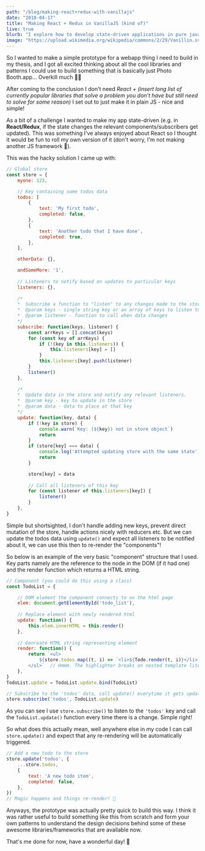 ```yaml
---
path: "/blog/making-react+redux-with-vanillajs"
date: "2018-04-17"
title: "Making React + Redux in VanillaJS (kind of)"
live: true
blurb: "I explore how to develop state-driven applications in pure javascript taking some inspiration from React components and Redux stores."
image: "https://upload.wikimedia.org/wikipedia/commons/2/29/Vanillin.svg"
---
```


So I wanted to make a simple prototype for a webapp thing I need to build in my thesis, and I got all excited thinking about all the cool libraries and patterns I could use to build something that is basically just Photo Booth.app... Overkill much 🤦‍♀️

After coming to the conclusion I don't need _React + (insert long list of currently popular libraries that solve a problem you don't have but still need to solve for some reason)_ I set out to just make it in plain JS - nice and simple!

As a bit of a challenge I wanted to make my app state-driven (e.g. in __React/Redux__, if the state changes the relevant components/subscribers get updated). This was something I've always enjoyed about React so I thought it would be fun to roll my own version of it (don't worry, I'm not making another JS framework 😬).

This was the hacky solution I came up with:
```js
// Global store
const store = {
	myone: 123,

	// Key containing some todos data
	todos: [
		{
			text: 'My first todo',
			completed: false,
		},
		{
			text: 'Another todo that I have done',
			completed: true,
		},
	],

	otherData: {},

	andSomeMore: '1',
	
	// Listeners to notify based on updates to particular keys
	listeners: {},
	
	/*
	*  Subscribe a function to "listen" to any changes made to the store[key] data
	*  @param keys - single string key or an array of keys to listen to
	*  @param listener - function to call when data changes
	*/
	subscribe: function(keys, listener) {
		const arrKeys = [].concat(keys)
		for (const key of arrKeys) {
			if (!(key in this.listeners)) {
				this.listeners[key] = []
			}
			this.listeners[key].push(listener)
		}
		listener()
	},
	
	/*
	*  Update data in the store and notify any relevant listeners.
	*  @param key - key to update in the store
	*  @param data - data to place at that key
	*/
	update: function(key, data) {
		if (!key in store) {
			console.warn(`Key: (${key}) not in store object`)
			return
		}
		if (store[key] === data) {
			console.log('Attempted updating store with the same state')
			return
		}

		store[key] = data
	
		// Call all listeners of this key
		for (const listener of this.listeners[key]) {
			listener()
		}
	},
}
```

Simple but shortsighted, I don't handle adding new keys, prevent direct mutation of the store, handle actions nicely with reducers etc. But we can update the todos data using `update()` and expect all listeners to be notified about it, we can use this then to re-render the "components"!

So below is an example of the very basic "component" structure that I used. Key parts namely are the reference to the node in the DOM (if it had one) and the render function which returns a HTML string.

```js
// Component (you could do this using a class)
const TodoList = {

	// DOM element the component connects to on the html page
	elem: document.getElementById('todo_list'),
	
	// Replace element with newly rendered html
	update: function() {
		this.elem.innerHTML = this.render()
	},
	
	// Genreate HTML string representing element
	render: function() {
		return `<ul>
			${store.todos.map((t, i) => `<li>${Todo.render(t, i)}</li>`).join('')}
		</ul>`	// Hmmm. The highlighter breaks on nested template literals...
	},
}
TodoList.update = TodoList.update.bind(TodoList)

// Subscribe to the 'todos' data, call update() everytime it gets updated
store.subscribe('todos', TodoList.update)
```

As you can see I use `store.subscribe()` to listen to the `'todos'` key and call the `TodoList.update()` function every time there is a change. Simple right!

So what does this actually mean, well anywhere else in my code I can call `store.update()` and expect that any re-rendering will be automatically triggered.

```js
// Add a new todo to the store
store.update('todos', {
	...store.todos,
	{
		text: 'A new todo item',
		completed: false,
	},
})
// Magic happens and things re-render! 🎉
```


Anyways, the prototype was actually pretty quick to build this way. I think it was rather useful to build something like this from scratch and form your own patterns to understand the design decisions behind some of these awesome libraries/frameworks that are available now.

That's me done for now, have a wonderful day! 🌈


